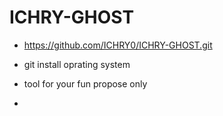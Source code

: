 # ICHRY-GHOST

* https://github.com/ICHRY0/ICHRY-GHOST.git

* git install oprating system

* tool  for your fun propose only
* 
